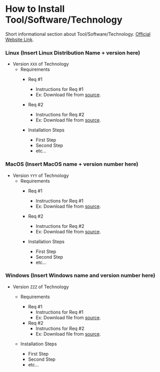 # How to Install Tool/Software/Technology

Short informational section about Tool/Software/Technology. [Official Website Link](http://#).

### Linux (Insert Linux Distribution Name + version here)

- Version `XXX` of Technology
  - Requirements
    - Req #1
      - Instructions for Req #1
      - Ex: Download file from [source](http://#).
    - Req #2
      - Instructions for Req #2
      - Ex: Download file from [source](http://#).

    - Installation Steps
      - First Step
      - Second Step
      - etc...

### MacOS (Insert MacOS name + version number here)

- Version `YYY` of Technology
  - Requirements
    - Req #1
      - Instructions for Req #1
      - Ex: Download file from [source](http://#).
    - Req #2
      - Instructions for Req #2
      - Ex: Download file from [source](http://#).

    - Installation Steps
      - First Step
      - Second Step
      - etc...


### Windows (Insert Windows name and version number here)

- Version `ZZZ` of Technology
    - Requirements
      - Req #1
        - Instructions for Req #1
        - Ex: Download file from [source](http://#).
      - Req #2
        - Instructions for Req #2
        - Ex: Download file from [source](http://#).

    - Installation Steps
      - First Step
      - Second Step
      - etc...

